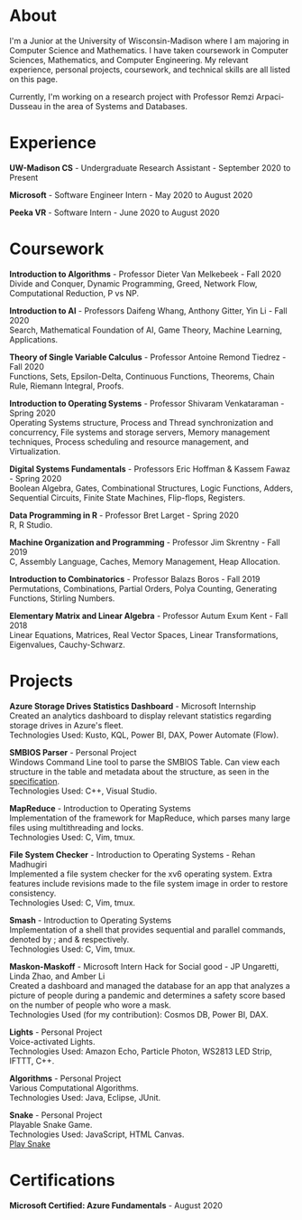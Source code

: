 # About
I'm a Junior at the University of Wisconsin-Madison where I am majoring in Computer Science and Mathematics. I have taken coursework in Computer Sciences, Mathematics, and Computer Engineering. My relevant experience, personal projects, coursework, and technical skills are all listed on this page.

Currently, I'm working on a research project with Professor Remzi Arpaci-Dusseau in the area of Systems and Databases.

# Experience
**UW-Madison CS** - Undergraduate Research Assistant - September 2020 to Present  

**Microsoft** - Software Engineer Intern - May 2020 to August 2020  

**Peeka VR** - Software Intern - June 2020 to August 2020  

# Coursework
**Introduction to Algorithms** - Professor Dieter Van Melkebeek - Fall 2020  
Divide and Conquer, Dynamic Programming, Greed, Network Flow, Computational Reduction, P vs NP.

**Introduction to AI** - Professors Daifeng Whang, Anthony Gitter, Yin Li - Fall 2020  
Search, Mathematical Foundation of AI, Game Theory, Machine Learning, Applications.

**Theory of Single Variable Calculus** - Professor Antoine Remond Tiedrez - Fall 2020  
Functions, Sets, Epsilon-Delta, Continuous Functions, Theorems, Chain Rule, Riemann Integral, Proofs. 

**Introduction to Operating Systems** - Professor Shivaram Venkataraman - Spring 2020  
Operating Systems structure, Process and Thread synchronization and concurrency, File systems and storage servers, Memory management techniques, Process scheduling and resource management, and Virtualization.  

**Digital Systems Fundamentals** - Professors Eric Hoffman & Kassem Fawaz - Spring 2020  
Boolean Algebra, Gates, Combinational Structures, Logic Functions, Adders, Sequential Circuits, Finite State Machines, Flip-flops, Registers.  

**Data Programming in R** - Professor Bret Larget - Spring 2020  
R, R Studio.  

**Machine Organization and Programming** - Professor Jim Skrentny - Fall 2019  
C, Assembly Language, Caches, Memory Management, Heap Allocation.  

**Introduction to Combinatorics** - Professor Balazs Boros - Fall 2019  
Permutations, Combinations, Partial Orders, Polya Counting, Generating Functions, Stirling Numbers.  

**Elementary Matrix and Linear Algebra** - Professor Autum Exum Kent - Fall 2018  
Linear Equations, Matrices, Real Vector Spaces, Linear Transformations, Eigenvalues, Cauchy-Schwarz.  

# Projects
**Azure Storage Drives Statistics Dashboard** - Microsoft Internship  
Created an analytics dashboard to display relevant statistics regarding storage drives in Azure's fleet.  
Technologies Used: Kusto, KQL, Power BI, DAX, Power Automate (Flow).  

**SMBIOS Parser** - Personal Project  
Windows Command Line tool to parse the SMBIOS Table. Can view each structure in the table and metadata about the structure, as seen in the [specification](https://www.dmtf.org/sites/default/files/standards/documents/DSP0134_3.0.0.pdf).  
Technologies Used: C++, Visual Studio.

**MapReduce** - Introduction to Operating Systems  
Implementation of the framework for MapReduce, which parses many large files using multithreading and locks.  
Technologies Used: C, Vim, tmux.

**File System Checker** - Introduction to Operating Systems - Rehan Madhugiri  
Implemented a file system checker for the xv6 operating system. Extra features include revisions made to the file system image in order to restore consistency.  
Technologies Used: C, Vim, tmux.

**Smash** - Introduction to Operating Systems  
Implementation of a shell that provides sequential and parallel commands, denoted by ; and & respectively.  
Technologies Used: C, Vim, tmux.

**Maskon-Maskoff** - Microsoft Intern Hack for Social good - JP Ungaretti, Linda Zhao, and Amber Li  
Created a dashboard and managed the database for an app that analyzes a picture of people during a pandemic and determines a safety score based on the number of people who wore a mask.  
Technologies Used (for my contribution): Cosmos DB, Power BI, DAX.

**Lights** - Personal Project  
Voice-activated Lights.  
Technologies Used: Amazon Echo, Particle Photon, WS2813 LED Strip, IFTTT, C++.

**Algorithms** - Personal Project  
Various Computational Algorithms.  
Technologies Used: Java, Eclipse, JUnit.

**Snake** - Personal Project  
Playable Snake Game.  
Technologies Used: JavaScript, HTML Canvas.  
[Play Snake](https://saibulusu.github.io/Snake/)

# Certifications
**Microsoft Certified: Azure Fundamentals** - August 2020  
